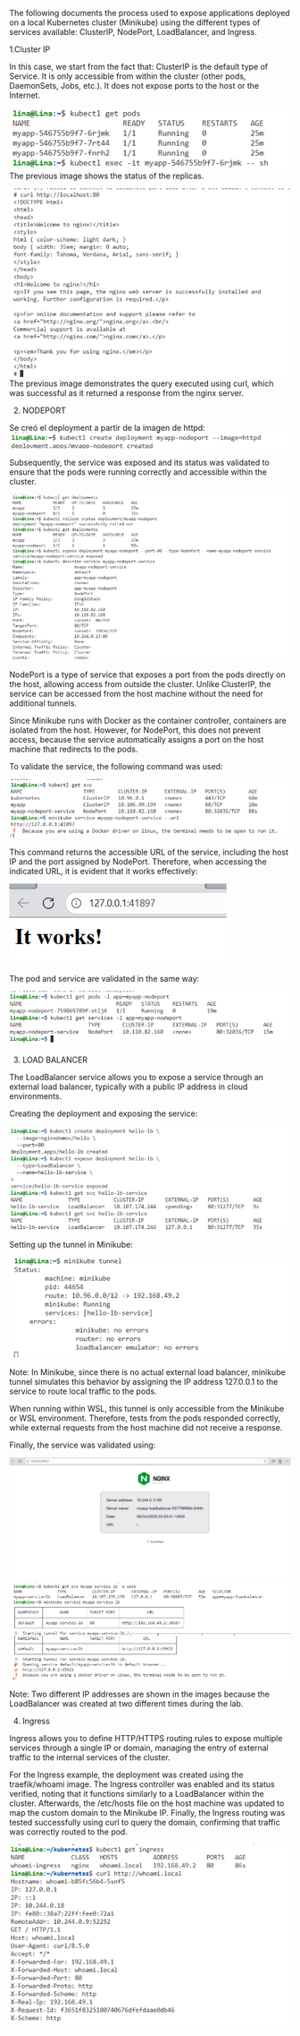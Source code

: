 The following documents the process used to expose applications deployed on a local Kubernetes cluster (Minikube) using the different types of services available: ClusterIP, NodePort, LoadBalancer, and Ingress.

1.Cluster IP

In this case, we start from the fact that: ClusterIP is the default type of Service. It is only accessible from within the cluster (other pods, DaemonSets, Jobs, etc.). It does not expose ports to the host or the Internet.


![alt text](image-1.png)
The previous image shows the status of the replicas. 

![alt text](image.png)
The previous image demonstrates the query executed using curl, which was successful as it returned a response from the nginx server.

2. NODEPORT


Se creó el deployment a partir de la imagen de httpd:
![alt text](image-3.png)

Subsequently, the service was exposed and its status was validated to ensure that the pods were running correctly and accessible within the cluster.

![alt text](image-2.png)

NodePort is a type of service that exposes a port from the pods directly on the host, allowing access from outside the cluster. Unlike ClusterIP, the service can be accessed from the host machine without the need for additional tunnels.

Since Minikube runs with Docker as the container controller, containers are isolated from the host. However, for NodePort, this does not prevent access, because the service automatically assigns a port on the host machine that redirects to the pods.

To validate the service, the following command was used:

![alt text](image-4.png)

This command returns the accessible URL of the service, including the host IP and the port assigned by NodePort. Therefore, when accessing the indicated URL, it is evident that it works effectively:

![alt text](image-5.png)

The pod and service are validated in the same way:

![alt text](image-6.png)

3. LOAD BALANCER

The LoadBalancer service allows you to expose a service through an external load balancer, typically with a public IP address in cloud environments.

Creating the deployment and exposing the service:

![alt text](image-10.png)

Setting up the tunnel in Minikube:

![alt text](image-7.png)

Note: In Minikube, since there is no actual external load balancer, minikube tunnel simulates this behavior by assigning the IP address 127.0.0.1 to the service to route local traffic to the pods.

When running within WSL, this tunnel is only accessible from the Minikube or WSL environment. Therefore, tests from the pods responded correctly, while external requests from the host machine did not receive a response.

Finally, the service was validated using:

![alt text](image-11.png)
![alt text](image-12.png)

Note: Two different IP addresses are shown in the images because the LoadBalancer was created at two different times during the lab.

4. Ingress

Ingress allows you to define HTTP/HTTPS routing rules to expose multiple services through a single IP or domain, managing the entry of external traffic to the internal services of the cluster.

For the Ingress example, the deployment was created using the traefik/whoami image. The Ingress controller was enabled and its status verified, noting that it functions similarly to a LoadBalancer within the cluster. Afterwards, the /etc/hosts file on the host machine was updated to map the custom domain to the Minikube IP. Finally, the Ingress routing was tested successfully using curl to query the domain, confirming that traffic was correctly routed to the pod.


![alt text](image-9.png)